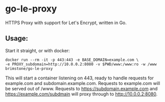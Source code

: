 go-le-proxy
===========

HTTPS Proxy with support for Let's Encrypt, written in Go.



Usage:
------
Start it straight, or with docker:
```
docker run --rm -it -p 443:443 -e BASE_DOMAIN=example.com \
-e PROXY_subdomain=http://10.0.0.2:8080 -v $PWD/www:/www:ro -w /www
brimstone/go-le-proxy
```

This will start a container listening on 443, ready to handle requests for 
example.com and subdomain.example.com. Requests to example.com will be served
out of /www. Requests to https://subdomain.example.com and
https://example.com/subdmain will proxy through to http://10.0.0.2:8080.
